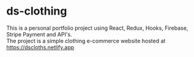 # ds-clothing<br>
This is a personal portfolio project using React, Redux, Hooks, Firebase, Stripe Payment and API's.<br>
The project is a simple clothing e-commerce website hosted at https://dscloths.netlify.app
